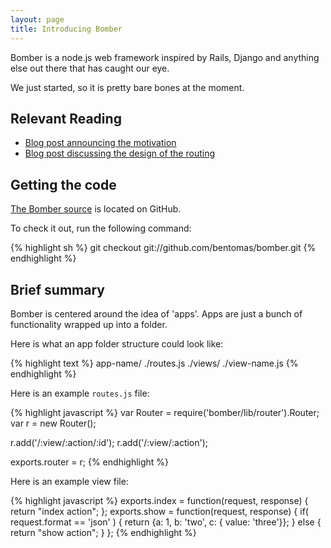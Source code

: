 ```yaml
---
layout: page
title: Introducing Bomber
---
```


Bomber is a node.js web framework inspired by Rails, Django and anything else
out there that has caught our eye.

We just started, so it is pretty bare bones at the moment.

Relevant Reading
----------------

+ [Blog post announcing the motivation](http://benjaminthomas.org/2009-11-20/designing-a-web-framework.html)
+ [Blog post discussing the design of the routing](http://benjaminthomas.org/2009-11-24/bomber-routing.html)

Getting the code
----------------

[The Bomber source](http://github.com/bentomas/bomber) is located on GitHub.  

To check it out, run the following command:

{% highlight sh %}
git checkout git://github.com/bentomas/bomber.git
{% endhighlight %}


Brief summary
-------------

Bomber is centered around the idea of 'apps'.  Apps are just a bunch of
functionality wrapped up into a folder. 

Here is what an app folder structure could look like:

{% highlight text %}
app-name/
  ./routes.js
  ./views/
    ./view-name.js
{% endhighlight %}

Here is an example `routes.js` file:

{% highlight javascript %}
var Router = require('bomber/lib/router').Router;
var r = new Router();

r.add('/:view/:action/:id');
r.add('/:view/:action');

exports.router = r;
{% endhighlight %}

Here is an example view file:

{% highlight javascript %}
exports.index = function(request, response) {
  return "index action";
};
exports.show = function(request, response) {
  if( request.format == 'json' ) {
    return {a: 1, b: 'two', c: { value: 'three'}};
  }
  else {
    return "show action";
  }
};
{% endhighlight %}
